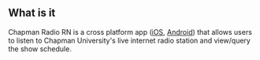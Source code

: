 ## What is it
Chapman Radio RN is a cross platform app ([iOS](https://chapmanradio.slack.com/files/achou100/F44AC2QAU/.png), [Android](https://play.google.com/store/apps/details?id=com.chapmanradiorn)) that allows users to listen to Chapman University's live internet radio station and view/query the show schedule.
